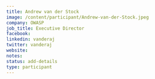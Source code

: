 ```yaml
---
title: Andrew van der Stock
image: /content/participant/Andrew-van-der-Stock.jpeg
company: OWASP
job_title: Executive Director
facebook:
linkedin: vanderaj
twitter: vanderaj
website:
notes:
status: add-details
type: participant
---
```


<!-- put more details about participant here -->